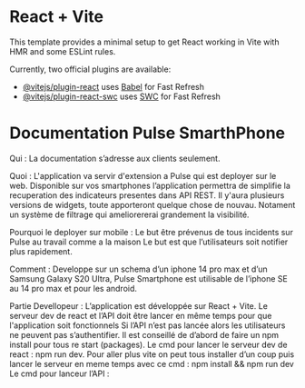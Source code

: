 # React + Vite

This template provides a minimal setup to get React working in Vite with HMR and some ESLint rules.

Currently, two official plugins are available:

- [@vitejs/plugin-react](https://github.com/vitejs/vite-plugin-react/blob/main/packages/plugin-react/README.md) uses [Babel](https://babeljs.io/) for Fast Refresh
- [@vitejs/plugin-react-swc](https://github.com/vitejs/vite-plugin-react-swc) uses [SWC](https://swc.rs/) for Fast Refresh



# Documentation Pulse SmarthPhone

Qui : 
La documentation s’adresse aux clients seulement. 

Quoi : 
L'application va servir d'extension a Pulse qui est deployer sur le web. Disponible sur vos smartphones l’application permettra de simplifie la recuperation des indicateurs presentes dans API REST. Il y'aura plusieurs versions de widgets, toute apporteront quelque chose de nouvau. Notament un système de filtrage qui ameliorererai grandement la visibilité. 

Pourquoi le deployer sur mobile :
Le but être prévenus de tous incidents sur Pulse au travail comme a la maison
Le but est que l’utilisateurs soit notifier plus rapidement. 

Comment : 
Developpe sur un schema d’un iphone 14 pro max et d’un Samsung Galaxy S20 Ultra, Pulse Smartphone est utilisable de l’iphone SE au 14 pro max et pour les android.


Partie Devellopeur : 
L’application est développée sur React + Vite. 
Le serveur dev de react et l’API doit être lancer en même temps pour que l'application soit fonctionnels
Si l’API n’est pas lancée alors les utilisateurs ne peuvent pas s’authentifier.
Il est conseillé de d’abord de faire un npm install pour tous re start (packages).
Le cmd pour lancer le serveur dev de react : npm run dev.
Pour aller plus vite on peut tous installer d’un coup puis lancer le serveur en meme temps avec ce cmd :  npm install && npm run dev
Le cmd pour lanceur l’API : 
